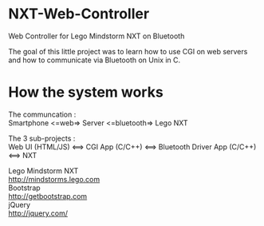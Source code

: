 NXT-Web-Controller
==================

Web Controller for Lego Mindstorm NXT on Bluetooth

The goal of this little project was to learn how to use CGI on web servers and how to communicate via Bluetooth on Unix in C.

How the system works
====================

The communcation :  
Smartphone <=web=> Server <=bluetooth=> Lego NXT  

The 3 sub-projects :  
Web UI (HTML/JS) <==> CGI App (C/C++) <==> Bluetooth Driver App (C/C++) <==> NXT  




Lego Mindstorm NXT  
http://mindstorms.lego.com  
Bootstrap  
http://getbootstrap.com  
jQuery  
http://jquery.com/

